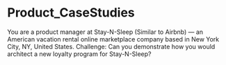 # Product_CaseStudies
You are a product manager at Stay-N-Sleep (Similar to Airbnb) — an American vacation rental online marketplace company based in New York City, NY, United States. Challenge: Can you demonstrate how you would architect a new loyalty program for Stay-N-Sleep? 
